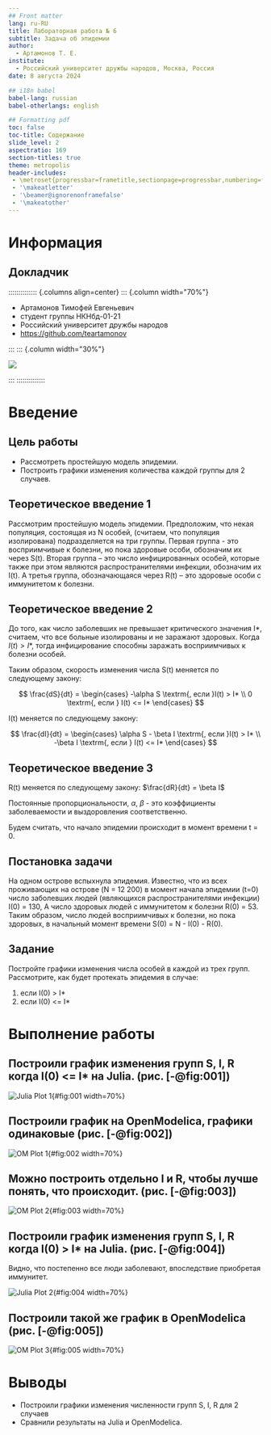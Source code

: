 ```yaml
---
## Front matter
lang: ru-RU
title: Лабораторная работа № 6
subtitle: Задача об эпидемии
author:
  - Артамонов Т. Е.
institute:
  - Российский университет дружбы народов, Москва, Россия
date: 8 августа 2024

## i18n babel
babel-lang: russian
babel-otherlangs: english

## Formatting pdf
toc: false
toc-title: Содержание
slide_level: 2
aspectratio: 169
section-titles: true
theme: metropolis
header-includes:
 - \metroset{progressbar=frametitle,sectionpage=progressbar,numbering=fraction}
 - '\makeatletter'
 - '\beamer@ignorenonframefalse'
 - '\makeatother'
---
```


# Информация

## Докладчик

:::::::::::::: {.columns align=center}
::: {.column width="70%"}

  * Артамонов Тимофей Евгеньевич
  * студент группы НКНбд-01-21
  * Российский университет дружбы народов
  * <https://github.com/teartamonov>

:::
::: {.column width="30%"}

![](image/ava.jpg)

:::
::::::::::::::

# Введение

## Цель работы

- Рассмотреть простейшую модель эпидемии.
- Построить графики изменения количества каждой группы для 2 случаев.

## Теоретическое введение 1

Рассмотрим простейшую модель эпидемии. Предположим, что некая популяция, состоящая из N особей, (считаем, что популяция изолирована)
подразделяется на три группы. Первая группа - это восприимчивые к болезни, но пока здоровые особи, обозначим их через S(t). Вторая группа – это число
инфицированных особей, которые также при этом являются распространителями инфекции, обозначим их I(t). А третья группа, обозначающаяся через R(t) – это
здоровые особи с иммунитетом к болезни.

## Теоретическое введение 2

До того, как число заболевших не превышает критического значения I*, считаем, что все больные изолированы и не заражают здоровых. 
Когда $I(t) > I*$, тогда инфицирование способны заражать восприимчивых к болезни особей.

Таким образом, скорость изменения числа S(t) меняется по следующему закону:

$$
\frac{dS}{dt} = 
\begin{cases}
-\alpha S \textrm{, если  }I(t) > I* \\
0 \textrm{, если  } I(t) <= I*
\end{cases}
$$

I(t) меняется по следующему закону:

$$
\frac{dI}{dt} = 
\begin{cases}
\alpha S - \beta I \textrm{, если  }I(t) > I* \\
-\beta I \textrm{, если  } I(t) <= I*
\end{cases}
$$

## Теоретическое введение 3

R(t) меняется по следующему закону:
$\frac{dR}{dt} = \beta I$

Постоянные пропорциональности, $\alpha$, $\beta$ - это коэффициенты заболеваемости и выздоровления соответственно.

Будем считать, что начало эпидемии происходит в момент времени t = 0.



## Постановка задачи

На одном острове вспыхнула эпидемия. Известно, что из всех проживающих на острове (N = 12 200) в момент начала эпидемии (t=0) число заболевших людей
(являющихся распространителями инфекции) I(0) = 130, А число здоровых людей с иммунитетом к болезни R(0) = 53. Таким образом, число людей восприимчивых к
болезни, но пока здоровых, в начальный момент времени S(0) = N - I(0) - R(0).


## Задание 

Постройте графики изменения числа особей в каждой из трех групп. Рассмотрите, как будет протекать эпидемия в случае:
1) если I(0) > I*
2) если I(0) <= I*

# Выполнение работы

## Построили график изменения групп S, I, R когда I(0) <= I* на Julia. (рис. [-@fig:001])

![Julia Plot 1](image/Julia1.PNG){#fig:001 width=70%}

## Построили график на OpenModelica, графики одинаковые (рис. [-@fig:002])

![OM Plot 1](image/OM2.PNG){#fig:002 width=70%}

## Можно построить отдельно I и R, чтобы лучше понять, что происходит. (рис. [-@fig:003])

![OM Plot 2](image/OM1.PNG){#fig:003 width=70%}

## Построили график изменения групп S, I, R когда I(0) > I* на Julia. (рис. [-@fig:004])
Видно, что постепенно все люди заболевают, впоследствие приобретая иммунитет.

![Julia Plot 2](image/Julia2.PNG){#fig:004 width=70%}

## Построили такой же график в OpenModelica (рис. [-@fig:005])

![OM Plot 3](image/OM3.PNG){#fig:005 width=70%}

# Выводы

- Построили графики изменения численности групп S, I, R для 2 случаев
- Сравнили результаты на Julia и OpenModelica.
